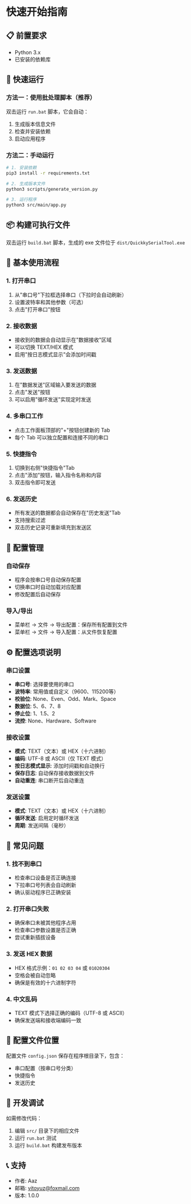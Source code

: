 # 快速开始指南

## 📋 前置要求

- Python 3.x
- 已安装的依赖库

## 🚀 快速运行

### 方法一：使用批处理脚本（推荐）

双击运行 `run.bat` 脚本，它会自动：
1. 生成版本信息文件
2. 检查并安装依赖
3. 启动应用程序

### 方法二：手动运行

```bash
# 1. 安装依赖
pip3 install -r requirements.txt

# 2. 生成版本文件
python3 scripts/generate_version.py

# 3. 运行程序
python3 src/main/app.py
```

## 📦 构建可执行文件

双击运行 `build.bat` 脚本，生成的 exe 文件位于 `dist/QuickkySerialTool.exe`

## 🎯 基本使用流程

### 1. 打开串口
1. 从"串口号"下拉框选择串口（下拉时会自动刷新）
2. 设置波特率和其他参数（可选）
3. 点击"打开串口"按钮

### 2. 接收数据
- 接收到的数据会自动显示在"数据接收"区域
- 可以切换 TEXT/HEX 模式
- 启用"按日志模式显示"会添加时间戳

### 3. 发送数据
1. 在"数据发送"区域输入要发送的数据
2. 点击"发送"按钮
3. 可以启用"循环发送"实现定时发送

### 4. 多串口工作
- 点击工作面板顶部的"+"按钮创建新的 Tab
- 每个 Tab 可以独立配置和连接不同的串口

### 5. 快捷指令
1. 切换到右侧"快捷指令"Tab
2. 点击"添加"按钮，输入指令名称和内容
3. 双击指令即可发送

### 6. 发送历史
- 所有发送的数据都会自动保存在"历史发送"Tab
- 支持搜索过滤
- 双击历史记录可重新填充到发送区

## 💾 配置管理

### 自动保存
- 程序会按串口号自动保存配置
- 切换串口时自动加载对应配置
- 修改配置后自动保存

### 导入/导出
- 菜单栏 -> 文件 -> 导出配置：保存所有配置到文件
- 菜单栏 -> 文件 -> 导入配置：从文件恢复配置

## ⚙️ 配置选项说明

### 串口设置
- **串口号**: 选择要使用的串口
- **波特率**: 常用值或自定义（9600、115200等）
- **校验位**: None、Even、Odd、Mark、Space
- **数据位**: 5、6、7、8
- **停止位**: 1、1.5、2
- **流控**: None、Hardware、Software

### 接收设置
- **模式**: TEXT（文本）或 HEX（十六进制）
- **编码**: UTF-8 或 ASCII（仅 TEXT 模式）
- **按日志模式显示**: 添加时间戳和自动换行
- **保存日志**: 自动保存接收数据到文件
- **自动重连**: 串口断开后自动重连

### 发送设置
- **模式**: TEXT（文本）或 HEX（十六进制）
- **循环发送**: 启用定时循环发送
- **周期**: 发送间隔（毫秒）

## 🐛 常见问题

### 1. 找不到串口
- 检查串口设备是否正确连接
- 下拉串口号列表会自动刷新
- 确认驱动程序已正确安装

### 2. 打开串口失败
- 确保串口未被其他程序占用
- 检查串口参数设置是否正确
- 尝试重新插拔设备

### 3. 发送 HEX 数据
- HEX 格式示例：`01 02 03 04` 或 `01020304`
- 空格会被自动忽略
- 确保是有效的十六进制字符

### 4. 中文乱码
- TEXT 模式下选择正确的编码（UTF-8 或 ASCII）
- 确保发送端和接收端编码一致

## 📝 配置文件位置

配置文件 `config.json` 保存在程序根目录下，包含：
- 串口配置（按串口号分类）
- 快捷指令
- 发送历史

## 🔧 开发调试

如需修改代码：
1. 编辑 `src/` 目录下的相应文件
2. 运行 `run.bat` 测试
3. 运行 `build.bat` 构建发布版本

## 📞 支持

- 作者: Aaz
- 邮箱: vitoyuz@foxmail.com
- 版本: 1.0.0

